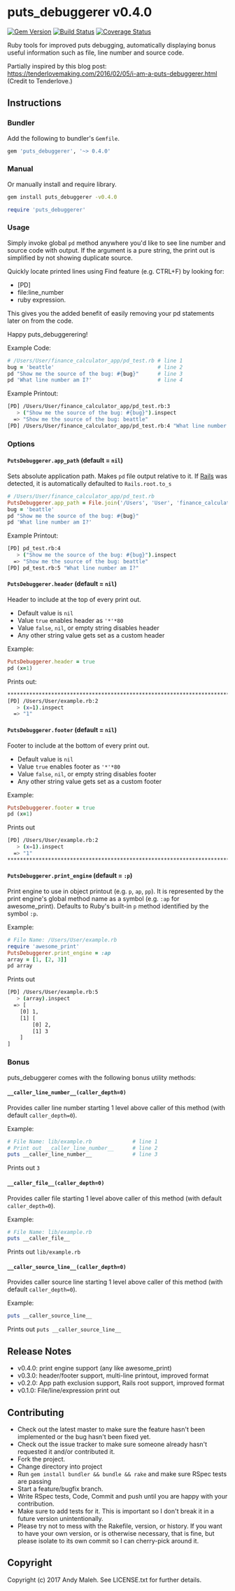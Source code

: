 # puts_debuggerer v0.4.0
[![Gem Version](https://badge.fury.io/rb/puts_debuggerer.svg)](http://badge.fury.io/rb/puts_debuggerer)
[![Build Status](https://travis-ci.org/AndyObtiva/puts_debuggerer.svg?branch=master)](https://travis-ci.org/AndyObtiva/puts_debuggerer)
[![Coverage Status](https://coveralls.io/repos/github/AndyObtiva/puts_debuggerer/badge.svg?branch=master)](https://coveralls.io/github/AndyObtiva/puts_debuggerer?branch=master)

Ruby tools for improved puts debugging, automatically displaying bonus useful information such as file, line number and source code.

Partially inspired by this blog post:
https://tenderlovemaking.com/2016/02/05/i-am-a-puts-debuggerer.html
(Credit to Tenderlove.)

## Instructions

### Bundler

Add the following to bundler's `Gemfile`.

```ruby
gem 'puts_debuggerer', '~> 0.4.0'
```

### Manual

Or manually install and require library.

```bash
gem install puts_debuggerer -v0.4.0
```

```ruby
require 'puts_debuggerer'
```

### Usage

Simply invoke global `pd` method anywhere you'd like to see line number and source code with output.
If the argument is a pure string, the print out is simplified by not showing duplicate source.

Quickly locate printed lines using Find feature (e.g. CTRL+F) by looking for:
* [PD]
* file:line_number
* ruby expression.

This gives you the added benefit of easily removing your pd statements later on from the code.

Happy puts_debuggerering!

Example Code:

```ruby
# /Users/User/finance_calculator_app/pd_test.rb # line 1
bug = 'beattle'                                 # line 2
pd "Show me the source of the bug: #{bug}"      # line 3
pd 'What line number am I?'                     # line 4
```

Example Printout:

```bash
[PD] /Users/User/finance_calculator_app/pd_test.rb:3
   > ("Show me the source of the bug: #{bug}").inspect
  => "Show me the source of the bug: beattle"
[PD] /Users/User/finance_calculator_app/pd_test.rb:4 "What line number am I?"
```

### Options

#### `PutsDebuggerer.app_path` (default = `nil`)

Sets absolute application path. Makes `pd` file output relative to it.
If [Rails](rubyonrails.org) was detected, it is automatically defaulted to `Rails.root.to_s`

```ruby
# /Users/User/finance_calculator_app/pd_test.rb                                 # line 1
PutsDebuggerer.app_path = File.join('/Users', 'User', 'finance_calculator_app') # line 2
bug = 'beattle'                                                                 # line 3
pd "Show me the source of the bug: #{bug}"                                      # line 4
pd 'What line number am I?'                                                     # line 5
```

Example Printout:

```bash
[PD] pd_test.rb:4
   > ("Show me the source of the bug: #{bug}").inspect
  => "Show me the source of the bug: beattle"
[PD] pd_test.rb:5 "What line number am I?"
```

#### `PutsDebuggerer.header` (default = `nil`)

Header to include at the top of every print out.
* Default value is `nil`
* Value `true` enables header as `'*'*80`
* Value `false`, `nil`, or empty string disables header
* Any other string value gets set as a custom header

Example:

```ruby
PutsDebuggerer.header = true
pd (x=1)
```

Prints out:

```bash
********************************************************************************
[PD] /Users/User/example.rb:2
   > (x=1).inspect
  => "1"
```

#### `PutsDebuggerer.footer` (default = `nil`)

Footer to include at the bottom of every print out.
* Default value is `nil`
* Value `true` enables footer as `'*'*80`
* Value `false`, `nil`, or empty string disables footer
* Any other string value gets set as a custom footer

Example:

```ruby
PutsDebuggerer.footer = true
pd (x=1)
```

Prints out

```bash
[PD] /Users/User/example.rb:2
   > (x=1).inspect
  => "1"
********************************************************************************
```

#### `PutsDebuggerer.print_engine` (default = `:p`)

Print engine to use in object printout (e.g. `p`, `ap`, `pp`).
It is represented by the print engine's global method name as a symbol
(e.g. `:ap` for awesome_print).
Defaults to Ruby's built-in `p` method identified by the symbol `:p`.

Example:

```ruby
# File Name: /Users/User/example.rb
require 'awesome_print'
PutsDebuggerer.print_engine = :ap
array = [1, [2, 3]]
pd array
```

Prints out

```bash
[PD] /Users/User/example.rb:5
   > (array).inspect
  => [
    [0] 1,
    [1] [
        [0] 2,
        [1] 3
    ]
]
```

### Bonus

puts_debuggerer comes with the following bonus utility methods:

#### `__caller_line_number__(caller_depth=0)`

Provides caller line number starting 1 level above caller of this method (with default `caller_depth=0`).

Example:

```ruby
# File Name: lib/example.rb             # line 1
# Print out __caller_line_number__      # line 2
puts __caller_line_number__             # line 3
```

Prints out `3`


#### `__caller_file__(caller_depth=0)`

Provides caller file starting 1 level above caller of this method (with default `caller_depth=0`).

Example:

```ruby
# File Name: lib/example.rb
puts __caller_file__
```

Prints out `lib/example.rb`

#### `__caller_source_line__(caller_depth=0)`

Provides caller source line starting 1 level above caller of this method (with default `caller_depth=0`).

Example:

```ruby
puts __caller_source_line__
```

Prints out `puts __caller_source_line__`

## Release Notes

* v0.4.0: print engine support (any like awesome_print)
* v0.3.0: header/footer support, multi-line printout, improved format
* v0.2.0: App path exclusion support, Rails root support, improved format
* v0.1.0: File/line/expression print out

## Contributing

* Check out the latest master to make sure the feature hasn't been implemented or the bug hasn't been fixed yet.
* Check out the issue tracker to make sure someone already hasn't requested it and/or contributed it.
* Fork the project.
* Change directory into project
* Run `gem install bundler && bundle && rake` and make sure RSpec tests are passing
* Start a feature/bugfix branch.
* Write RSpec tests, Code, Commit and push until you are happy with your contribution.
* Make sure to add tests for it. This is important so I don't break it in a future version unintentionally.
* Please try not to mess with the Rakefile, version, or history. If you want to have your own version, or is otherwise necessary, that is fine, but please isolate to its own commit so I can cherry-pick around it.

## Copyright

Copyright (c) 2017 Andy Maleh. See LICENSE.txt for
further details.
